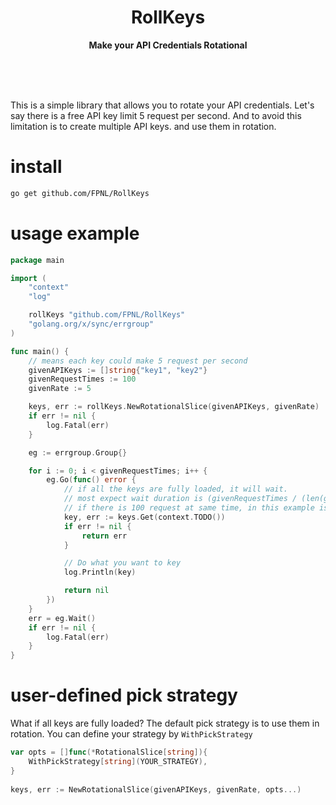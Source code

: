 <div align="center">
	<h1>RollKeys</h1>
	<p>
		<b>Make your API Credentials Rotational</b>
	</p>
	<br>
	<br>
	<br>
</div>

This is a simple library that allows you to rotate your API credentials. 
Let's say there is a free API key limit 5 request per second. And to avoid this limitation is to create multiple API keys.
and use them in rotation.

# install
```bash
go get github.com/FPNL/RollKeys
```

# usage example
```go
package main

import (
	"context"
	"log"

	rollKeys "github.com/FPNL/RollKeys"
	"golang.org/x/sync/errgroup"
)

func main() {
	// means each key could make 5 request per second
	givenAPIKeys := []string{"key1", "key2"}
	givenRequestTimes := 100
	givenRate := 5

	keys, err := rollKeys.NewRotationalSlice(givenAPIKeys, givenRate)
	if err != nil {
		log.Fatal(err)
	}

	eg := errgroup.Group{}

	for i := 0; i < givenRequestTimes; i++ {
		eg.Go(func() error {
			// if all the keys are fully loaded, it will wait.
			// most expect wait duration is (givenRequestTimes / (len(givenAPIKeys) * givenRate)) - 1
			// if there is 100 request at same time, in this example is 100 / (2 * 5) - 1 = 9 seconds
			key, err := keys.Get(context.TODO())
			if err != nil {
				return err
			}

			// Do what you want to key
			log.Println(key)

			return nil
		})
	}
	err = eg.Wait()
	if err != nil {
		log.Fatal(err)
	}
}
```

# user-defined pick strategy
What if all keys are fully loaded? The default pick strategy is to use them in rotation.
You can define your strategy by `WithPickStrategy`
```go
var opts = []func(*RotationalSlice[string]){
	WithPickStrategy[string](YOUR_STRATEGY),
}
	
keys, err := NewRotationalSlice(givenAPIKeys, givenRate, opts...)
```
